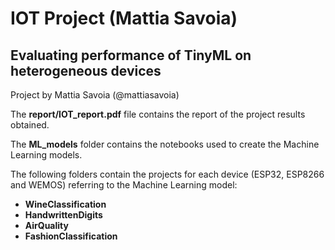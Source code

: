 # IOT Project (Mattia Savoia)

## Evaluating performance of TinyML on heterogeneous devices

Project by Mattia Savoia (@mattiasavoia)

The <b>report/IOT_report.pdf</b> file contains the report of the project results obtained.

The <b>ML_models</b> folder contains the notebooks used to create the Machine Learning models.

The following folders contain the projects for each device (ESP32, ESP8266 and WEMOS) referring to the Machine Learning model:
- <b>WineClassification</b>
- <b>HandwrittenDigits</b>
- <b>AirQuality</b>
- <b>FashionClassification</b>

